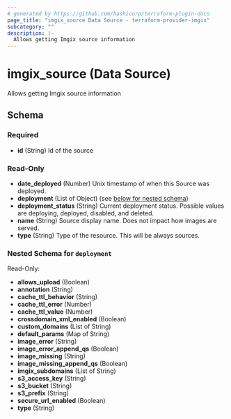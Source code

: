 ```yaml
---
# generated by https://github.com/hashicorp/terraform-plugin-docs
page_title: "imgix_source Data Source - terraform-provider-imgix"
subcategory: ""
description: |-
  Allows getting Imgix source information
---
```


# imgix_source (Data Source)

Allows getting Imgix source information



<!-- schema generated by tfplugindocs -->
## Schema

### Required

- **id** (String) Id of the source

### Read-Only

- **date_deployed** (Number) Unix timestamp of when this Source was deployed.
- **deployment** (List of Object) (see [below for nested schema](#nestedatt--deployment))
- **deployment_status** (String) Current deployment status. Possible values are deploying, deployed, disabled, and deleted.
- **name** (String) Source display name. Does not impact how images are served.
- **type** (String) Type of the resource. This will be always sources.

<a id="nestedatt--deployment"></a>
### Nested Schema for `deployment`

Read-Only:

- **allows_upload** (Boolean)
- **annotation** (String)
- **cache_ttl_behavior** (String)
- **cache_ttl_error** (Number)
- **cache_ttl_value** (Number)
- **crossdomain_xml_enabled** (Boolean)
- **custom_domains** (List of String)
- **default_params** (Map of String)
- **image_error** (String)
- **image_error_append_qs** (Boolean)
- **image_missing** (String)
- **image_missing_append_qs** (Boolean)
- **imgix_subdomains** (List of String)
- **s3_access_key** (String)
- **s3_bucket** (String)
- **s3_prefix** (String)
- **secure_url_enabled** (Boolean)
- **type** (String)


